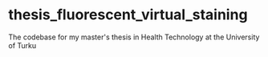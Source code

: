 # thesis_fluorescent_virtual_staining
The codebase for my master's thesis in Health Technology at the University of Turku
